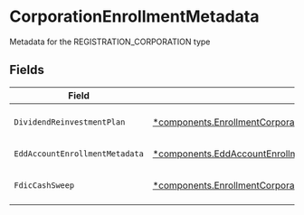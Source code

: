 # CorporationEnrollmentMetadata

Metadata for the REGISTRATION_CORPORATION type


## Fields

| Field                                                                                                                                                                     | Type                                                                                                                                                                      | Required                                                                                                                                                                  | Description                                                                                                                                                               | Example                                                                                                                                                                   |
| ------------------------------------------------------------------------------------------------------------------------------------------------------------------------- | ------------------------------------------------------------------------------------------------------------------------------------------------------------------------- | ------------------------------------------------------------------------------------------------------------------------------------------------------------------------- | ------------------------------------------------------------------------------------------------------------------------------------------------------------------------- | ------------------------------------------------------------------------------------------------------------------------------------------------------------------------- |
| `DividendReinvestmentPlan`                                                                                                                                                | [*components.EnrollmentCorporationEnrollmentMetadataDividendReinvestmentPlan](../../models/components/enrollmentcorporationenrollmentmetadatadividendreinvestmentplan.md) | :heavy_minus_sign:                                                                                                                                                        | Option to auto-enroll in Dividend Reinvestment; defaults to DIVIDEND_REINVESTMENT_ENROLL                                                                                  | DIVIDEND_REINVESTMENT_ENROLL                                                                                                                                              |
| `EddAccountEnrollmentMetadata`                                                                                                                                            | [*components.EddAccountEnrollmentMetadata](../../models/components/eddaccountenrollmentmetadata.md)                                                                       | :heavy_minus_sign:                                                                                                                                                        | Enrollment metadata for entity accounts                                                                                                                                   |                                                                                                                                                                           |
| `FdicCashSweep`                                                                                                                                                           | [*components.EnrollmentCorporationEnrollmentMetadataFdicCashSweep](../../models/components/enrollmentcorporationenrollmentmetadatafdiccashsweep.md)                       | :heavy_minus_sign:                                                                                                                                                        | Option to auto-enroll in FDIC cash sweep; defaults to FDIC_CASH_SWEEP_ENROLL                                                                                              | FDIC_CASH_SWEEP_ENROLL                                                                                                                                                    |